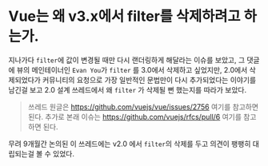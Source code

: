 # Vue는 왜 v3.x에서 filter를 삭제하려고 하는가.

지나가다 `filter`에 값이 변경될 때만 다시 랜더링하게 해달라는 이슈를 보았고, 그 댓글에 뷰의 메인테이너인 `Evan You`가 `filter` 를 3.0에서 삭제하고 싶었지만, 2.0에서 삭제되었다가 커뮤니티의 요청으로 가장 일반적인 문법만이 다시 추가되었다는 이야기를 남긴걸 보고 2.0 설계 쓰레드에서 왜 `filter` 가 삭제될 뻔 했는지를 따라가 보았다.

> 쓰레드 원글은 https://github.com/vuejs/vue/issues/2756 여기를 참고하면 된다.
> 추가로 본래 이슈는 https://github.com/vuejs/rfcs/pull/6 여기를 참고하면 된다.

무려 9개월간 논의된 이 쓰레드에는 v2.0 에서 `filter`의 삭제를 두고 의견이 팽팽히 대립되는걸 볼 수 있었다.
